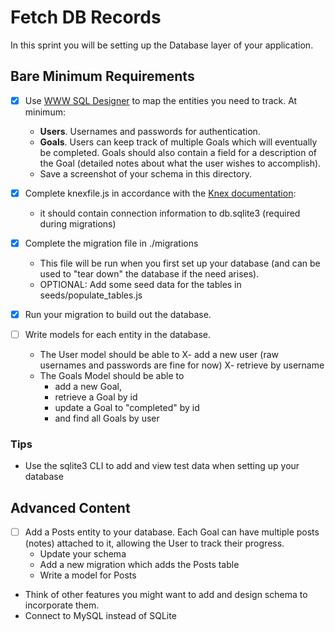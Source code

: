 # Fetch DB Records

In this sprint you will be setting up the Database layer of your application.

## Bare Minimum Requirements

- [X] Use [WWW SQL Designer](http://ondras.zarovi.cz/sql/demo/) to map the entities you need to track. At minimum:
  - **Users**. Usernames and passwords for authentication.
  - **Goals**. Users can keep track of multiple Goals which will eventually be completed. Goals should also contain a field for a description of the Goal (detailed notes about what the user wishes to accomplish).
  - Save a screenshot of your schema in this directory.

- [X] Complete knexfile.js in accordance with the [Knex documentation](http://knexjs.org/#knexfile):
  - it should contain connection information to db.sqlite3 (required during migrations)

- [X] Complete the migration file in ./migrations
  - This file will be run when you first set up your database (and can be used to "tear down" the database if the need arises).
  - OPTIONAL: Add some seed data for the tables in seeds/populate_tables.js

- [X] Run your migration to build out the database.

- [ ] Write models for each entity in the database.
  - The User model should be able to
    X- add a new user (raw usernames and passwords are fine for now)
    X- retrieve by username
  - The Goals Model should be able to
    - add a new Goal,
    - retrieve a Goal by id
    - update a Goal to "completed" by id
    - and find all Goals by user

### Tips

- Use the sqlite3 CLI to add and view test data when setting up your database

## Advanced Content

- [ ] Add a Posts entity to your database. Each Goal can have multiple posts (notes) attached to it, allowing the User to track their progress.
  - Update your schema
  - Add a new migration which adds the Posts table
  - Write a model for Posts
- Think of other features you might want to add and design schema to incorporate them.
- Connect to MySQL instead of SQLite
